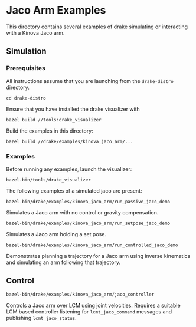 # Jaco Arm Examples

This directory contains several examples of drake simulating or
interacting with a Kinova Jaco arm.

## Simulation

### Prerequisites

All instructions assume that you are launching from the `drake-distro`
directory.
```
cd drake-distro
```

Ensure that you have installed the drake visualizer with
```
bazel build //tools:drake_visualizer
```

Build the examples in this directory:
```
bazel build //drake/examples/kinova_jaco_arm/...
```

### Examples

Before running any examples, launch the visualizer:
```
bazel-bin/tools/drake_visualizer
```

The following examples of a simulated jaco are present:

```
bazel-bin/drake/examples/kinova_jaco_arm/run_passive_jaco_demo
```

Simulates a Jaco arm with no control or gravity compensation.

```
bazel-bin/drake/examples/kinova_jaco_arm/run_setpose_jaco_demo
```

Simulates a Jaco arm holding a set pose.

```
bazel-bin/drake/examples/kinova_jaco_arm/run_controlled_jaco_demo
```

Demonstrates planning a trajectory for a Jaco arm using inverse
kinematics and simulating an arm following that trajectory.

## Control

```
bazel-bin/drake/examples/kinova_jaco_arm/jaco_controller
```

Controls a Jaco arm over LCM using joint velocities.  Requires a
suitable LCM based controller listening for ```lcmt_jaco_command```
messages and publishing ```lcmt_jaco_status```.
